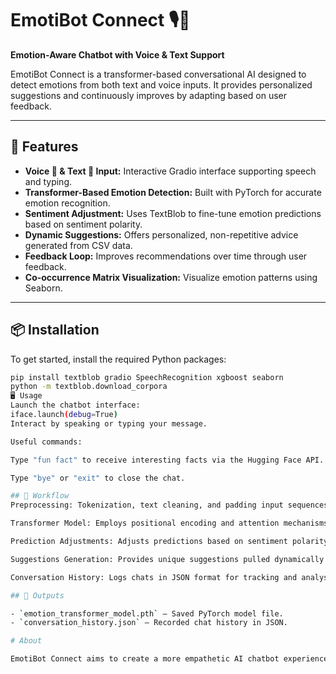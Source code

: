 # EmotiBot Connect 🎙💬  
**Emotion-Aware Chatbot with Voice & Text Support**

EmotiBot Connect is a transformer-based conversational AI designed to detect emotions from both text and voice inputs. It provides personalized suggestions and continuously improves by adapting based on user feedback.

---

## 🚀 Features

- **Voice 🎤 & Text 💬 Input:** Interactive Gradio interface supporting speech and typing.  
- **Transformer-Based Emotion Detection:** Built with PyTorch for accurate emotion recognition.  
- **Sentiment Adjustment:** Uses TextBlob to fine-tune emotion predictions based on sentiment polarity.  
- **Dynamic Suggestions:** Offers personalized, non-repetitive advice generated from CSV data.  
- **Feedback Loop:** Improves recommendations over time through user feedback.  
- **Co-occurrence Matrix Visualization:** Visualize emotion patterns using Seaborn.

---

## 📦 Installation

To get started, install the required Python packages:

```bash
pip install textblob gradio SpeechRecognition xgboost seaborn
python -m textblob.download_corpora
🖥 Usage
Launch the chatbot interface:
iface.launch(debug=True)
Interact by speaking or typing your message.

Useful commands:

Type "fun fact" to receive interesting facts via the Hugging Face API.

Type "bye" or "exit" to close the chat.

## 📜 Workflow
Preprocessing: Tokenization, text cleaning, and padding input sequences.

Transformer Model: Employs positional encoding and attention mechanisms for emotion detection.

Prediction Adjustments: Adjusts predictions based on sentiment polarity analysis.

Suggestions Generation: Provides unique suggestions pulled dynamically from CSV data.

Conversation History: Logs chats in JSON format for tracking and analysis.

## 💾 Outputs

- `emotion_transformer_model.pth` — Saved PyTorch model file.  
- `conversation_history.json` — Recorded chat history in JSON.

# About

EmotiBot Connect aims to create a more empathetic AI chatbot experience by combining advanced NLP techniques with emotion awareness. It’s a project designed to blend technology and emotional intelligence for meaningful user interaction. 
